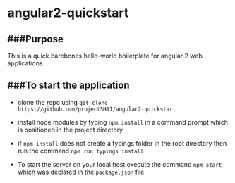 # angular2-quickstart

###Purpose
---
This is a quick barebones hello-world boilerplate for angular 2 web applications. 

###To start the application
---

- clone the repo using `git clone https://github.com/projectSHAI/angular2-quickstart`

- install node modules by typing `npm install` in a command prompt which is positioned in the project directory

- if `npm install` does not create a typings folder in the root directory then run the command `npm run typings install`

- To start the server on your local host execute the command `npm start` which was declared in the `package.json` file

